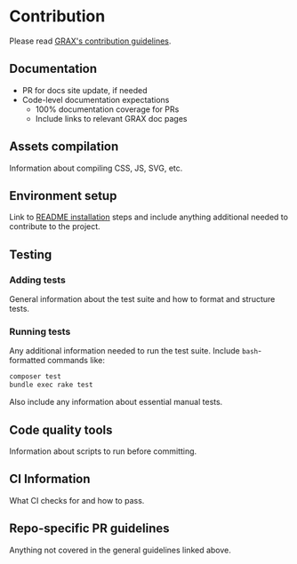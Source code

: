 # Contribution

Please read [GRAX's contribution guidelines](https://github.com/graxinc/GRAX-Salesforce-Embedded/GENERAL-CONTRIBUTING.md).

## Documentation

- PR for docs site update, if needed
- Code-level documentation expectations
	- 100% documentation coverage for PRs
	- Include links to relevant GRAX doc pages

## Assets compilation

Information about compiling CSS, JS, SVG, etc.

## Environment setup

Link to [README installation](README.md#installation) steps and include anything additional needed to contribute to the project.

## Testing


### Adding tests

General information about the test suite and how to format and structure tests.

### Running tests

Any additional information needed to run the test suite. Include `bash`-formatted commands like:

```bash
composer test
bundle exec rake test
```

Also include any information about essential manual tests.

## Code quality tools

Information about scripts to run before committing.

## CI Information

What CI checks for and how to pass.

## Repo-specific PR guidelines

Anything not covered in the general guidelines linked above.
